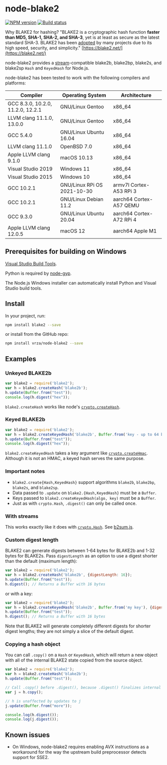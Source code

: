 # node-blake2

[![NPM version][npm-image]][npm-url]
[![Build status][github-actions-image]][github-actions-url]

Why BLAKE2 for hashing? "BLAKE2 is a cryptographic hash function **faster than MD5, SHA-1, SHA-2, and SHA-3**, yet is at least as secure as the latest standard SHA-3. BLAKE2 has been [adopted](https://www.blake2.net/#us) by many projects due to its high speed, security, and simplicity." [https://blake2.net/](https://blake2.net/)

node-blake2 provides a [stream](https://nodejs.org/api/stream.html)-compatible
blake2b, blake2bp, blake2s, and blake2sp `Hash` and `KeyedHash` for Node.js.

node-blake2 has been tested to work with the following compilers and platforms:

| Compiler                          | Operating System            | Architecture             |
|-----------------------------------|-----------------------------|--------------------------|
| GCC 8.3.0, 10.2.0, 11.2.0, 12.2.1 | GNU/Linux Gentoo            | x86_64                   |
| LLVM clang 11.1.0, 13.0.0         | GNU/Linux Gentoo            | x86_64                   |
| GCC 5.4.0                         | GNU/Linux Ubuntu 16.04      | x86_64                   |
| LLVM clang 11.1.0                 | OpenBSD 7.0                 | x86_64                   |
| Apple LLVM clang 9.1.0            | macOS 10.13                 | x86_64                   |
| Visual Studio 2019                | Windows 11                  | x86_64                   |
| Visual Studio 2015                | Windows 10                  | x86_64                   |
| GCC 10.2.1                        | GNU/Linux RPi OS 2021-10-30 | armv7l Cortex-A53 RPi 3  |
| GCC 10.2.1                        | GNU/Linux Debian 11.2       | aarch64 Cortex-A57 QEMU  |
| GCC 9.3.0                         | GNU/Linux Ubuntu 20.04      | aarch64 Cortex-A72 RPi 4 |
| Apple LLVM clang 12.0.5           | macOS 12                    | aarch64 Apple M1         |

## Prerequisites for building on Windows

[Visual Studio Build Tools](https://github.com/felixrieseberg/windows-build-tools).

Python is required by [node-gyp](https://github.com/nodejs/node-gyp).

The Node.js Windows installer can automatically install Python and Visual Studio build tools.

## Install

In your project, run:

```sh
npm install blake2 --save
```

or install from the GitHub repo:

```sh
npm install vrza/node-blake2 --save
```

## Examples

### Unkeyed BLAKE2b

```js
var blake2 = require('blake2');
var h = blake2.createHash('blake2b');
h.update(Buffer.from("test"));
console.log(h.digest("hex"));
```

`blake2.createHash` works like node's
[`crypto.createHash`](https://nodejs.org/api/crypto.html#crypto_crypto_createhash_algorithm_options).

### Keyed BLAKE2b

```js
var blake2 = require('blake2');
var h = blake2.createKeyedHash('blake2b', Buffer.from('key - up to 64 bytes for blake2b, 32 for blake2s'));
h.update(Buffer.from("test"));
console.log(h.digest("hex"));
```

`blake2.createKeyedHash` takes a key argument like
[`crypto.createHmac`](https://nodejs.org/api/crypto.html#crypto_crypto_createhmac_algorithm_key_options).
Although it is not an HMAC, a keyed hash serves the same purpose.

### Important notes

- `blake2.create{Hash,KeyedHash}` support algorithms `blake2b`, `blake2bp`, `blake2s`, and `blake2sp`.
- Data passed to `.update` on `blake2.{Hash,KeyedHash}` must be a `Buffer`.
- Keys passed to `blake2.createKeyedHash(algo, key)` must be a `Buffer`.
- Just as with `crypto.Hash`, `.digest()` can only be called once.

### With streams

This works exactly like it does with [`crypto.Hash`](https://nodejs.org/api/crypto.html#crypto_crypto_createhash_algorithm_options).  See [b2sum.js](https://github.com/vrza/node-blake2/blob/master/b2sum.js).

### Custom digest length

BLAKE2 can generate digests between 1-64 bytes for BLAKE2b and 1-32 bytes for
BLAKE2s.  Pass `digestLength` as an option to use a digest shorter than the
default (maximum length):

```js
var blake2 = require('blake2');
var h = blake2.createHash('blake2b', {digestLength: 16});
h.update(Buffer.from("test"));
h.digest(); // Returns a Buffer with 16 bytes
```

or with a key:

```js
var blake2 = require('blake2');
var h = blake2.createKeyedHash('blake2b', Buffer.from('my key'), {digestLength: 16});
h.update(Buffer.from("test"));
h.digest(); // Returns a Buffer with 16 bytes
```

Note that BLAKE2 will generate completely different digests for shorter digest
lengths; they are not simply a slice of the default digest.

### Copying a hash object

You can call `.copy()` on a `Hash` or `KeyedHash`, which will return a new object with all of the internal BLAKE2 state copied from the source object.

```js
var blake2 = require('blake2');
var h = blake2.createHash('blake2b');
h.update(Buffer.from("test"));

// Call .copy() before .digest(), because .digest() finalizes internal state
var j = h.copy();

// h is unaffected by updates to j
j.update(Buffer.from("more"));

console.log(h.digest());
console.log(j.digest());
```

## Known issues

- On Windows, node-blake2 requires enabling AVX instructions as a workaround for the way the upstream build preprocessor detects support for SSE2.

[npm-image]: https://img.shields.io/npm/v/blake2.svg
[npm-url]: https://npmjs.org/package/blake2
[github-actions-image]: https://github.com/vrza/node-blake2/actions/workflows/build.yml/badge.svg
[github-actions-url]: https://github.com/vrza/node-blake2/actions
